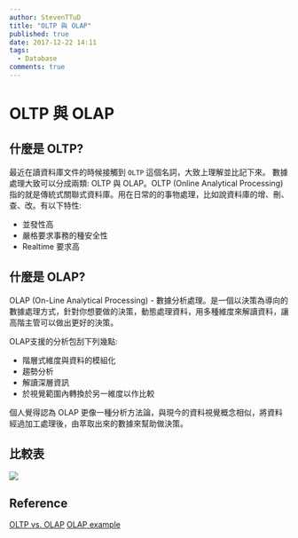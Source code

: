 ```yaml
---
author: StevenTTuD
title: "OLTP 與 OLAP"
published: true
date: 2017-12-22 14:11
tags:
  - Database
comments: true
---
```


# OLTP 與 OLAP

## 什麼是 OLTP?

最近在讀資料庫文件的時候接觸到 `OLTP` 這個名詞，大致上理解並比記下來。
數據處理大致可以分成兩類: OLTP 與 OLAP。OLTP (Online Analytical Processing)指的就是傳統式關聯式資料庫。用在日常的的事物處理，比如說資料庫的增、刪、查、改。有以下特性:

- 並發性高
- 嚴格要求事務的種安全性
- Realtime 要求高

## 什麼是 OLAP?

OLAP (On-Line Analytical Processing) - 數據分析處理。是一個以決策為導向的數據處理方式，針對你想要做的決策，動態處理資料，用多種維度來解讀資料，讓高階主管可以做出更好的決策。

OLAP支援的分析包刮下列幾點:

- 階層式維度與資料的模組化
- 趨勢分析
- 解讀深層資訊
- 於視覺範圍內轉換於另一維度以作比較

個人覺得認為 OLAP 更像一種分析方法論，與現今的資料視覺概念相似，將資料經過加工處理後，由萃取出來的數據來幫助做決策。

## 比較表

![](https://lh3.googleusercontent.com/-_3M8urfGsMo/Wl8lC5-jcoI/AAAAAAAALBE/YIn4itw9oDAxRkQX0GOwY45PwU-dt4PEgCHMYCw/I/15142609010075.jpg)

## Reference

[OLTP vs. OLAP](https://courses.cs.washington.edu/courses/cse592/01sp/lectures/class1/sld025.htm)
[OLAP example](http://info.csvs.chc.edu.tw/bbhuang/homework%5C8716ds03.htm)


